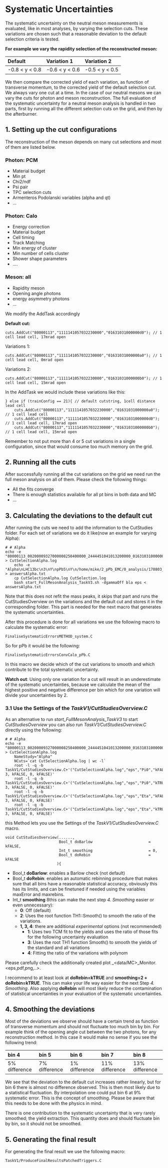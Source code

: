 # Systematic Uncertainties

The systematic uncertainty on the neutral meson measurements is evaluated, like in most analyses, by varying the selection cuts. These variations are chosen such that a reasonable deviation to the default selection criteria is tested.

**For example we vary the rapidity selection of the reconstructed meson:**

| Default | Variation 1 | Variation 2 |
| :--- | :--- | :--- |
| -0.8 &lt; y &lt; 0.8 | -0.6 &lt; y &lt; 0.6 | -0.5 &lt; y &lt; 0.5 |

We then compare the corrected yield of each variation, as function of transverse momentum, to the corrected yield of the default selection cut. We always vary one cut at a time. In the case of our neutral mesons we can vary the cuts for photon and meson reconstruction. The full evaluation of the systematic uncertainty for a neutral meson analysis is handled in two parts, first by running all the different selection cuts on the grid, and then by the afterburner.

## 1. Setting up the cut configurations

The reconstruction of the meson depends on many cut selections and most of them are listed below.

### Photon: PCM

* Material budget
* Min pt
* Chi2/ndf
* Psi pair
* TPC selection cuts
* Armenteros Podolanski variables \(alpha and qt\)
* ...

### Photon: Calo

* Energy correction
* Material budget
* Cell timing
* Track Matching
* Min energy of cluster
* Min number of cells cluster
* Shower shape parameters
* ....

### Meson: all

* Rapidity meson
* Opening angle photons
* energy asymmetry photons
* ...

We modify the AddTask accordingly

**Default cut:**

```text
cuts.AddCut("80000113","1111141057032230000","01631031000000d0"); // 1 cell lead cell, 17mrad open
```

Variations 1:

```text
cuts.AddCut("80000113","1111141057032230000","01631031000000a0"); // 1 cell lead cell, 0mrad open
```

Variations 2:

```text
cuts.AddCut("80000113","1111141057032230000","01631031000000b0"); // 1 cell lead cell, 15mrad open
```

In the AddTask we would include these variations like this:

```text
} else if (trainConfig == 21){ // default cutstring, 1cell distance lead cell
    cuts.AddCut("80000113","1111141057032230000","01631031000000a0"); // 1 cell lead cell
    cuts.AddCut("80000113","1111141057032230000","01631031000000d0"); // 1 cell lead cell, 17mrad open
    cuts.AddCut("80000113","1111141057032230000","01631031000000b0"); // 1 cell lead cell, 15mrad open
```

Remember to not put more than 4 or 5 cut variations in a single configuration, since that would consume too much memory on the grid.

## 2. Running all the cuts

After successfully running all the cut variations on the grid we need run the full meson analysis on all of them. Please check the following things:

* All the fits converge
* There is enough statistics available for all pt bins in both data and MC
* ...

## 3. Calculating the deviations to the default cut

After running the cuts we need to add the information to the CutStudies folder. For each set of variations we do it like\(now an example for varying Alpha\):

```text
# # Alpha
echo -e "80000113_00200009327000008250400000_2444451041013200000_0163103100000010\n80000113_00200009327000008250400000_2444451041013200000_0163105100000010\n80000113_00200009327000008250400000_2444451041013200000_0163106100000010" > CutSelectionAlpha.log
    echo -e "Alpha\nLHC13bc\n3\nY\npPb5\nY\n/home/mike/2_pPb_EMC/0_analysis/170803_final_EMC/CocktailEMC_4Mio.root\n0.80\nN\nY\nY" > answersAlpha.txt
    cp CutSelectionAlpha.log CutSelection.log
    bash start_FullMesonAnalysis_TaskV3.sh -dgammaOff bla eps < answersAlpha.txt
```

Note that this does not refit the mass peaks, it skips that part and runs the CutStudiesOverview on the variations and the default cut and stores it in the corresponding folder. This part is needed for the next macro that generates the systematic uncertainties.

After this procedure is done for all variations we use the following macro to calculate the systematic error:

```text
FinaliseSystematicErrorsMETHOD_system.C
```

So for pPb it would be the following:

```text
FinaliseSystematicErrorsConvCalo_pPb.C
```

In this macro we decide which of the cut variations to smooth and which contribute to the total systematic uncertainty.

**Watch out**: Using only one variation for a cut will result in an underestimate of the systematic uncertainties, because we calculate the mean of the highest positive and negative difference per bin which for one variation will divide your uncertainties by 2.

### 3.1 Use the Settings of the _TaskV1/CutStudiesOverview.C_

As an alternative to run _start_FullMesonAnalysis_TaskV3_ to start _CutStudiesOverview_ you can also run _TaskV1/CutStudiesOverview.C_ directly using the following:

```text
# # Alpha
echo -e "80000113_00200009327000008250400000_2444451041013200000_0163103100000010\n80000113_00200009327000008250400000_2444451041013200000_0163105100000010\n80000113_00200009327000008250400000_2444451041013200000_0163106100000010" > CutSelectionAlpha.log
    NameStudy="Alpha"
    NCuts=`cat CutSelectionAlpha.log | wc -l`
    root -l -q -b TaskV1/CutStudiesOverview.C+'("CutSelectionAlpha.log","eps","Pi0","kFALSE","","2_pPb_EMC","'$NameStudy'",'$NCuts',0,"","LHC13bc", 3, kFALSE, 0, kFALSE)'
    root -l -q -b TaskV1/CutStudiesOverview.C+'("CutSelectionAlpha.log","eps","Pi0","kTRUE","","2_pPb_EMC","'$NameStudy'",'$NCuts',0,"","LHC13bc", 3, kFALSE, 0, kFALSE)'
    root -l -q -b TaskV1/CutStudiesOverview.C+'("CutSelectionAlpha.log","eps","Eta","kFALSE","","2_pPb_EMC","'$NameStudy'",'$NCuts',0,"","LHC13bc", 3, kFALSE, 0, kFALSE)'
    root -l -q -b TaskV1/CutStudiesOverview.C+'("CutSelectionAlpha.log","eps","Eta","kTRUE","","2_pPb_EMC","'$NameStudy'",'$NCuts',0,"","LHC13bc", 3, kFALSE, 0, kFALSE)'
```

this Method lets you use the Settings of the _TaskV1/CutStudiesOverview.C_ macro.
```test
void CutStudiesOverview(......,
                        Bool_t doBarlow                         = kFALSE,
                        Int_t smoothing                         = 0,
                        Bool_t doRebin                          = kFALSE
                       ){
```
* Bool_t **doBarlow**: enables a Barlow check (not default)
* Bool_t **doRebin**: enables an automatic rebinning procedure that makes sure that all bins have a reasonable statistical accuracy, obviously this has its limits, and can be finetuned if needed using the variables maxError and maxrebins.
* Int_t **smoothing** 8this can make the next step _4. Smoothing_ easier or even unnecessary):
    * **0**: Off (default)
    * **2**: Uses the root function TH1::Smooth() to smooth the ratio of the variations.
    * **1, 3, 4**: there are additional _experimental_ options (not recommended)
        * **1**: Uses two TCM fit to the yields and uses the ratio of those fits for the following uncertainty evaluation
        * **3**: Uses the root TH1 function Smooth() to smooth the yields of the standard and all variations
        * **4**: Fitting the ratio of the variations with polynom

Please carefully check the additionally created plot <meson>_<data/MC>_Monitor.<eps,pdf,png,..>.

I recommend to at least look at **doRebin=kTRUE** and **smoothing=2 + doRebin=kTRUE**. This can make your life way easier for the next Step _4. Smoothing_. Also applying **doRebin** will most likely reduce the contamination of statistical uncertainties in your evaluation of the systematic uncertainties.




## 4. Smoothing the deviations

Most of the deviations we observe should have a certain trend as function of transverse momentum and should not fluctuate too much bin by bin. For example think of the opening angle cut between the two photons, for any reconstruction method. In this case it would make no sense if you see the following trend:

| bin 4 | bin 5 | bin 6 | bin 7 | bin 8 |
| :--- | :--- | :--- | :--- | :--- |
| 5% difference | 7% difference | 1% difference | 11% difference | 13% difference |

We see that the deviation to the default cut increases rather linearly, but for bin 6 there is almost no difference observed. This is then most likely due to a statistical fluctuation. By interpolation one could put bin 6 at 9% systematic error. This is the concept of smoothing. Please be aware that this needs to be done with the physics in mind.

There is one contribution to the systematic uncertainty that is very rarely smoothed; the yield extraction. This quantity does and should fluctuate bin by bin, so it should not be smoothed.

## 5. Generating the final result

For generating the final result we use the following macro:

```text
TaskV1/ProduceFinalResultsPatchedTriggers.C
```
